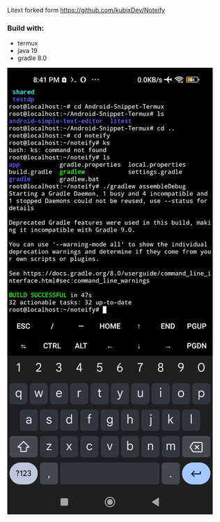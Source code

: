 Litext forked form 
https://github.com/kubixDev/Noteify


### Build with:
* termux
* java 19
* gradle 8.0

![alt text](https://raw.githubusercontent.com/codeplugs/Android-Snippet-Termux/refs/heads/main/noteify/Screenshot_2024-11-09-20-41-07-202_com.termux.jpg "img")




